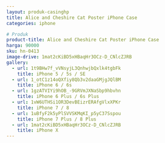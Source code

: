 ```yaml
---
layout: produk-casinghp
title: Alice and Cheshire Cat Poster iPhone Case
categories: iphone

# Produk
product-title: Alice and Cheshire Cat Poster iPhone Case
harga: 90000
sku: hn-0413
image-drive: 1mat2cKiBD5xHBaqHr3OCz-D_CNlcZJRB
gallery:
  - url: 1t9BHw7f_vVNsyjL3QnhwjbQxlk4tgbFk
    title: iPhone 5 / 5s / SE
  - url: 1_otC1z14oQXfiy8Qb3v2daaGMjgJQlBM
    title: iPhone 6 / 6s
  - url: 1gzATVIYi9hOB_-9GRVmJXNaSbp9hbvhn
    title: iPhone 6 Plus / 6s Plus
  - url: 1vW6UTHSi1OR3DevBEizrERAfgVlxXPKr
    title: iPhone 7 / 8
  - url: 1uBfyF2k5yPlSVVSKMqKI_p5yC37Sspou
    title: iPhone 7 Plus / 8 Plus
  - url: 1mat2cKiBD5xHBaqHr3OCz-D_CNlcZJRB
    title: iPhone X
---
```

